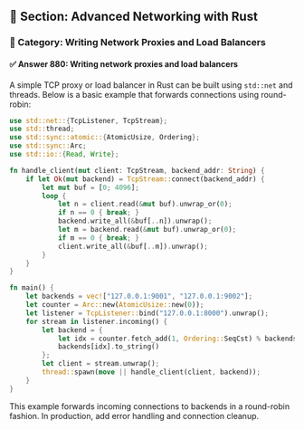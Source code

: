 ## 📘 Section: Advanced Networking with Rust  
### 🔹 Category: Writing Network Proxies and Load Balancers  
#### ✅ Answer 880: Writing network proxies and load balancers

A simple TCP proxy or load balancer in Rust can be built using `std::net` and threads. Below is a basic example that forwards connections using round-robin:

```rust
use std::net::{TcpListener, TcpStream};
use std::thread;
use std::sync::atomic::{AtomicUsize, Ordering};
use std::sync::Arc;
use std::io::{Read, Write};

fn handle_client(mut client: TcpStream, backend_addr: String) {
    if let Ok(mut backend) = TcpStream::connect(backend_addr) {
        let mut buf = [0; 4096];
        loop {
            let n = client.read(&mut buf).unwrap_or(0);
            if n == 0 { break; }
            backend.write_all(&buf[..n]).unwrap();
            let m = backend.read(&mut buf).unwrap_or(0);
            if m == 0 { break; }
            client.write_all(&buf[..m]).unwrap();
        }
    }
}

fn main() {
    let backends = vec!["127.0.0.1:9001", "127.0.0.1:9002"];
    let counter = Arc::new(AtomicUsize::new(0));
    let listener = TcpListener::bind("127.0.0.1:8000").unwrap();
    for stream in listener.incoming() {
        let backend = {
            let idx = counter.fetch_add(1, Ordering::SeqCst) % backends.len();
            backends[idx].to_string()
        };
        let client = stream.unwrap();
        thread::spawn(move || handle_client(client, backend));
    }
}
```

This example forwards incoming connections to backends in a round-robin fashion. In production, add error handling and connection cleanup.

